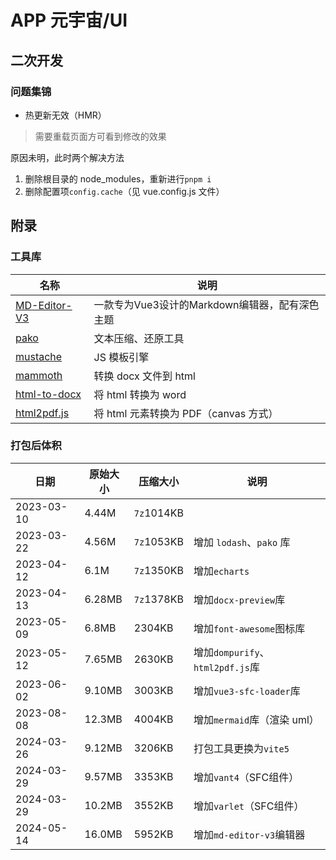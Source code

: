 # APP 元宇宙/UI

## 二次开发

### 问题集锦

* 热更新无效（HMR）
> 需要重载页面方可看到修改的效果

原因未明，此时两个解决方法

1. 删除根目录的 node_modules，重新进行`pnpm i`
2. 删除配置项`config.cache`（见 vue.config.js 文件）

## 附录

### 工具库

名称|说明
-|-
[MD-Editor-V3](https://github.com/imzbf/md-editor-v3)|一款专为Vue3设计的Markdown编辑器，配有深色主题
[pako](http://nodeca.github.io/pako)|文本压缩、还原工具
[mustache](https://github.com/janl/mustache.js)|JS 模板引擎
[mammoth](https://github.com/mwilliamson/mammoth.js)|转换 docx 文件到 html
[html-to-docx](https://github.com/privateOmega/html-to-docx)|将 html 转换为 word
[html2pdf.js](https://github.com/eKoopmans/html2pdf.js)|将 html 元素转换为 PDF（canvas 方式）

### 打包后体积

日期|原始大小|压缩大小|说明
-|-|-|-
2023-03-10|4.44M|`7z`1014KB|
2023-03-22|4.56M|`7z`1053KB|增加 `lodash`、`pako` 库
2023-04-12|6.1M|`7z`1350KB|增加`echarts`
2023-04-13|6.28MB|`7z`1378KB|增加`docx-preview`库
2023-05-09|6.8MB|2304KB|增加`font-awesome`图标库
2023-05-12|7.65MB|2630KB|增加`dompurify`、`html2pdf.js`库
2023-06-02|9.10MB|3003KB|增加`vue3-sfc-loader`库
2023-08-08|12.3MB|4004KB|增加`mermaid`库（渲染 uml）
2024-03-26|9.12MB|3206KB|打包工具更换为`vite5`
2024-03-29|9.57MB|3353KB|增加`vant4`（SFC组件）
2024-03-29|10.2MB|3552KB|增加`varlet`（SFC组件）
2024-05-14|16.0MB|5952KB|增加`md-editor-v3`编辑器
